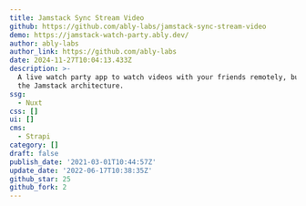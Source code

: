 ```yaml
---
title: Jamstack Sync Stream Video
github: https://github.com/ably-labs/jamstack-sync-stream-video
demo: https://jamstack-watch-party.ably.dev/
author: ably-labs
author_link: https://github.com/ably-labs
date: 2024-11-27T10:04:13.433Z
description: >-
  A live watch party app to watch videos with your friends remotely, built with
  the Jamstack architecture.
ssg:
  - Nuxt
css: []
ui: []
cms:
  - Strapi
category: []
draft: false
publish_date: '2021-03-01T10:44:57Z'
update_date: '2022-06-17T10:38:35Z'
github_star: 25
github_fork: 2
---
```

